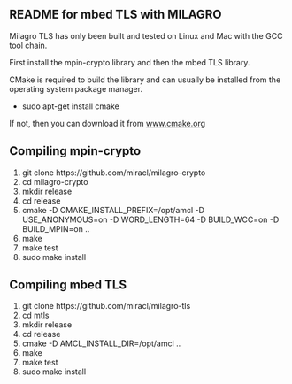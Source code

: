 <h2>README for mbed TLS with MILAGRO</h2>

Milagro TLS  has only been built and tested on Linux and Mac with the GCC tool chain.

First install the mpin-crypto library and then the mbed TLS library.

CMake is required to build the library and can usually be installed from
the operating system package manager. 

<ul type="disc">
  <li>sudo apt-get install cmake</li>
</ul>

If not, then you can download it from www.cmake.org


<h2>Compiling mpin-crypto</h2>

<ol type="disc">
 <li>git clone https://github.com/miracl/milagro-crypto</li>
 <li>cd milagro-crypto</li>
 <li>mkdir release</li>
 <li>cd release</li>
 <li>cmake -D CMAKE_INSTALL_PREFIX=/opt/amcl -D USE_ANONYMOUS=on -D WORD_LENGTH=64 -D BUILD_WCC=on  -D BUILD_MPIN=on  ..</li>
 <li>make</li>
 <li>make test</li>
 <li>sudo make install</li>
</ol>

<h2>Compiling mbed TLS</h2>

<ol type="disc">
  <li>git clone https://github.com/miracl/milagro-tls</li>
  <li>cd mtls</li>
  <li>mkdir release</li>
  <li>cd release</li>
  <li>cmake -D AMCL_INSTALL_DIR=/opt/amcl ..</li>
  <li>make</li>
  <li>make test</li>
  <li>sudo make install</li>
</ol>


